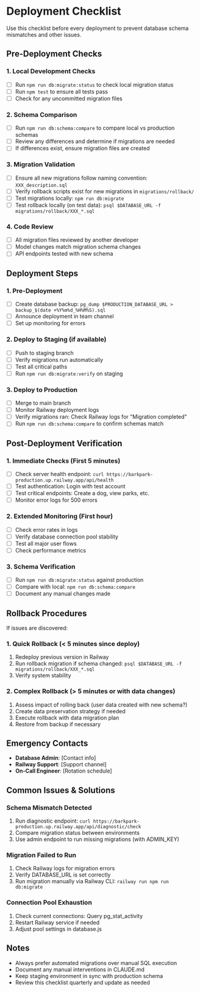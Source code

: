 # Deployment Checklist

Use this checklist before every deployment to prevent database schema mismatches and other issues.

## Pre-Deployment Checks

### 1. Local Development Checks
- [ ] Run `npm run db:migrate:status` to check local migration status
- [ ] Run `npm test` to ensure all tests pass
- [ ] Check for any uncommitted migration files

### 2. Schema Comparison
- [ ] Run `npm run db:schema:compare` to compare local vs production schemas
- [ ] Review any differences and determine if migrations are needed
- [ ] If differences exist, ensure migration files are created

### 3. Migration Validation
- [ ] Ensure all new migrations follow naming convention: `XXX_description.sql`
- [ ] Verify rollback scripts exist for new migrations in `migrations/rollback/`
- [ ] Test migrations locally: `npm run db:migrate`
- [ ] Test rollback locally (on test data): `psql $DATABASE_URL -f migrations/rollback/XXX_*.sql`

### 4. Code Review
- [ ] All migration files reviewed by another developer
- [ ] Model changes match migration schema changes
- [ ] API endpoints tested with new schema

## Deployment Steps

### 1. Pre-Deployment
- [ ] Create database backup: `pg_dump $PRODUCTION_DATABASE_URL > backup_$(date +%Y%m%d_%H%M%S).sql`
- [ ] Announce deployment in team channel
- [ ] Set up monitoring for errors

### 2. Deploy to Staging (if available)
- [ ] Push to staging branch
- [ ] Verify migrations run automatically
- [ ] Test all critical paths
- [ ] Run `npm run db:migrate:verify` on staging

### 3. Deploy to Production
- [ ] Merge to main branch
- [ ] Monitor Railway deployment logs
- [ ] Verify migrations ran: Check Railway logs for "Migration completed"
- [ ] Run `npm run db:schema:compare` to confirm schemas match

## Post-Deployment Verification

### 1. Immediate Checks (First 5 minutes)
- [ ] Check server health endpoint: `curl https://barkpark-production.up.railway.app/api/health`
- [ ] Test authentication: Login with test account
- [ ] Test critical endpoints: Create a dog, view parks, etc.
- [ ] Monitor error logs for 500 errors

### 2. Extended Monitoring (First hour)
- [ ] Check error rates in logs
- [ ] Verify database connection pool stability
- [ ] Test all major user flows
- [ ] Check performance metrics

### 3. Schema Verification
- [ ] Run `npm run db:migrate:status` against production
- [ ] Compare with local: `npm run db:schema:compare`
- [ ] Document any manual changes made

## Rollback Procedures

If issues are discovered:

### 1. Quick Rollback (< 5 minutes since deploy)
1. Redeploy previous version in Railway
2. Run rollback migration if schema changed: `psql $DATABASE_URL -f migrations/rollback/XXX_*.sql`
3. Verify system stability

### 2. Complex Rollback (> 5 minutes or with data changes)
1. Assess impact of rolling back (user data created with new schema?)
2. Create data preservation strategy if needed
3. Execute rollback with data migration plan
4. Restore from backup if necessary

## Emergency Contacts

- **Database Admin**: [Contact info]
- **Railway Support**: [Support channel]
- **On-Call Engineer**: [Rotation schedule]

## Common Issues & Solutions

### Schema Mismatch Detected
1. Run diagnostic endpoint: `curl https://barkpark-production.up.railway.app/api/diagnostic/check`
2. Compare migration status between environments
3. Use admin endpoint to run missing migrations (with ADMIN_KEY)

### Migration Failed to Run
1. Check Railway logs for migration errors
2. Verify DATABASE_URL is set correctly
3. Run migration manually via Railway CLI: `railway run npm run db:migrate`

### Connection Pool Exhaustion
1. Check current connections: Query pg_stat_activity
2. Restart Railway service if needed
3. Adjust pool settings in database.js

## Notes

- Always prefer automated migrations over manual SQL execution
- Document any manual interventions in CLAUDE.md
- Keep staging environment in sync with production schema
- Review this checklist quarterly and update as needed